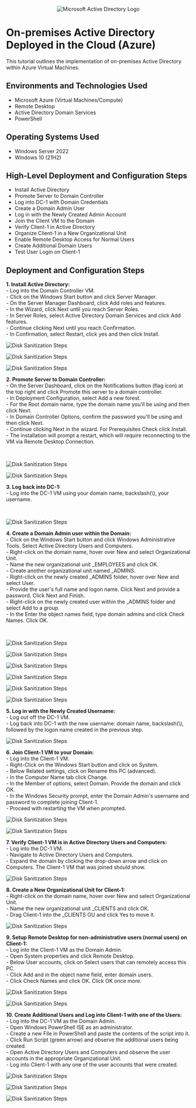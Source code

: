 <p align="center">
<img src="https://i.imgur.com/pU5A58S.png" alt="Microsoft Active Directory Logo"/>
</p>

<h1>On-premises Active Directory Deployed in the Cloud (Azure)</h1>
This tutorial outlines the implementation of on-premises Active Directory within Azure Virtual Machines.<br />

<h2>Environments and Technologies Used</h2>

- Microsoft Azure (Virtual Machines/Compute)
- Remote Desktop
- Active Directory Domain Services
- PowerShell

<h2>Operating Systems Used </h2>

- Windows Server 2022
- Windows 10 (21H2)

<h2>High-Level Deployment and Configuration Steps</h2>

- Install Active Directory
- Promote Server to Domain Controller
- Log into DC-1 with Domain Credentials
- Create a Domain Admin User
- Log in with the Newly Created Admin Account
- Join the Client VM to the Domain
- Verify Client-1 in Active Directory
- Organize Client-1 in a New Organizational Unit
- Enable Remote Desktop Access for Normal Users
- Create Additional Domain Users
- Test User Login on Client-1

<h2>Deployment and Configuration Steps</h2>

<p>
  <strong>1. Install Active Directory:</strong><br>
  - Log into the Domain Controller VM.<br>
  - Click on the Windows Start button and click Server Manager.<br>
  - On the Server Manager Dashboard, click Add roles and features.<br>
  - In the Wizard, click Next until you reach Server Roles.<br>
  - In Server Roles, select Active Directory Domain Services and click Add features.<br>
  - Continue clicking Next until you reach Confirmation.<br>
  - In Confirmation, select Restart, click yes and then click Install.
</p>

<p>
  <img src="https://i.imgur.com/rE0YPdz.png"  alt="Disk Sanitization Steps"/>
</p>

<p>
  <img src="https://i.imgur.com/ESpBKYj.png"  alt="Disk Sanitization Steps"/>
</p>

<p>
  <img src="https://i.imgur.com/DOorfaz.png"  alt="Disk Sanitization Steps"/>
</p>

<p>
  <strong>2. Promote Server to Domain Controller:</strong><br>
  - On the Server Dashboard, click on the Notifications button (flag icon) at the top right and click Promote this server to a domain controller.<br>
  - In Deployment Configuration, select Add a new forest.<br>
  - For the Root domain name, type the domain name you'll be using and then click Next.<br>
  - In Domain Controller Options, confirm the password you'll be using and then click Next.<br>
  - Continue clicking Next in the wizard. For Prerequisites Check click Install.<br>
  - The installation will prompt a restart, which will require reconnecting to the VM via Remote Desktop Connection.
</p>

<br>

<p>
  <img src="https://i.imgur.com/VvHT9tP.png"  alt="Disk Sanitization Steps"/>
</p>

<p>
  <img src="https://i.imgur.com/0T81XBV.png"  alt="Disk Sanitization Steps"/>
</p>

<p>
  <strong>3. Log back into DC-1:</strong><br>
  - Log into the DC-1 VM using your domain name, backslash(\), your username. 
</p>

<br>

<p>
  <img src="https://i.imgur.com/9j18bmh.png"  alt="Disk Sanitization Steps"/>
</p>

<p>
  <strong>4. Create a Domain Admin user within the Domain:</strong><br>
  - Click on the Windows Start button and click Windows Administrative Tools. Select Active Directory Users and Computers.<br>
  - Right-click on the domain name, hover over New and select Organizational Unit.<br>
  - Name the new organizational unit _EMPLOYEES and click OK.<br>
  - Create another organizational unit named _ADMINS.<br>
  - Right-click on the newly created _ADMINS folder, hover over New and select User.<br>
  - Provide the user's full name and logon name. Click Next and provide a password. Click Next and Finish.<br>
  - Right-click on the newly created user within the _ADMINS folder and select Add to a group.<br>
  - In the Enter the object names field, type domain admins and click Check Names. Click OK.
</p>

<br>

<p>
  <img src="https://i.imgur.com/CNglMay.png"  alt="Disk Sanitization Steps"/>
</p>

<p>
  <img src="https://i.imgur.com/3OKiYFF.png"  alt="Disk Sanitization Steps"/>
</p>

<p>
  <img src="https://i.imgur.com/tPKS5p8.png"  alt="Disk Sanitization Steps"/>
</p>

<p>
  <img src="https://i.imgur.com/32bJI6P.png"  alt="Disk Sanitization Steps"/>
</p>

<p>
  <img src="https://i.imgur.com/8riQ697.png"  alt="Disk Sanitization Steps"/>
</p>

<p>
  <img src="https://i.imgur.com/oFuFEmm.png"  alt="Disk Sanitization Steps"/>
</p>

<p>
  <strong>5. Log in with the Newly Created Username:</strong><br>
  - Log out off the DC-1 VM.<br>
  - Log back into DC-1 with the new username: domain name, backslash(\), followed by the logon name created in the previous step.
</p>

<p>
  <img src="https://i.imgur.com/s9Owf3G.png"  alt="Disk Sanitization Steps"/>
</p>

<p>
  <strong>6. Join Client-1 VM to your Domain:</strong><br>
  - Log into the Client-1 VM.<br>
  - Right-Click on the Windows Start button and click on System.<br>
  - Below Related settings, click on Rename this PC (advanced).<br>
  - In the Computer Name tab click Change.<br>
  - In the Member of options, select Domain. Provide the domain and click OK.<br>
  - In the Windows Security prompt, enter the Domain Admin's username and password to complete joining Client-1.<br>
  - Proceed with restarting the VM when prompted.
</p>

<p>
  <img src="https://i.imgur.com/zF3wPqO.png"  alt="Disk Sanitization Steps"/>
</p>

<p>
  <img src="https://i.imgur.com/cQ8nX1p.png"  alt="Disk Sanitization Steps"/>
</p>

<p>
  <strong>7. Verify Client-1 VM is in Active Directory Users and Computers:</strong><br>
  - Log into the DC-1 VM.<br>
  - Navigate to Active Directory Users and Computers.<br>
  - Expand the domain by clicking the drop-down arrow and click on Computers. The Client-1 VM that was joined should show.
</p>

<p>
  <img src="https://i.imgur.com/EYeQyDb.png"  alt="Disk Sanitization Steps"/>
</p>

<p>
  <strong>8. Create a New Organizational Unit for Client-1:</strong><br>
  - Right-click on the domain name, hover over New and select Organizational Unit.<br>
  - Name the new organizational unit _CLIENTS and click OK.<br>
  - Drag Client-1 into the _CLIENTS OU and click Yes to move it.
</p>

<p>
  <img src="https://i.imgur.com/KGo4FHM.png"  alt="Disk Sanitization Steps"/>
</p>

<p>
  <strong>9. Setup Remote Desktop for non-administrative users (normal users) on Client-1:</strong><br>
  - Log into the Client-1 VM as the Domain Admin.<br>
  - Open System properties and click Remote Desktop.<br>
  - Below User accounts, click on Select users that can remotely access this PC.<br>
  - Click Add and in the object name field, enter domain users.<br>
  - Click Check Names and click OK. Click OK once more.
</p>

<p>
  <img src="https://i.imgur.com/Cv94588.png"  alt="Disk Sanitization Steps"/>
</p>

<p>
  <img src="https://i.imgur.com/vUKKFNt.png"  alt="Disk Sanitization Steps"/>
</p>

<p>
  <strong>10. Create Additional Users and Log into Client-1 with one of the Users:</strong><br>
  - Log into the DC-1 VM as the Domain Admin.<br>
  - Open Windows PowerShell ISE as an administrator.<br>
  - Create a new File in PowerShell and paste the contents of the script into it.<br>
  - Click Run Script (green arrow) and observe the additional users being created.<br>
  - Open Active Directory Users and Computers and observe the user accounts in the appropriate Organizational Unit.<br>
  - Log into Client-1 with any one of the user accounts that were created.
</p>

<p>
  <img src="https://i.imgur.com/1owmRnb.png"  alt="Disk Sanitization Steps"/>
</p>

<p>
  <img src="https://i.imgur.com/oEkb7Tu.png"  alt="Disk Sanitization Steps"/>
</p>

<p>
  <img src="https://i.imgur.com/SEwmgbv.png"  alt="Disk Sanitization Steps"/>
</p>
